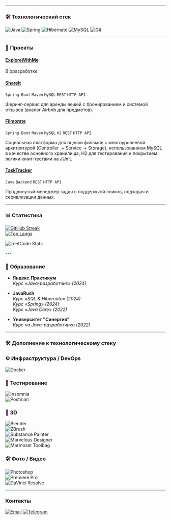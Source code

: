 
---

### 🛠 **Технологический стек**
![Java](https://img.shields.io/badge/Java-ED8B00?style=for-the-badge&logo=openjdk&logoColor=white)
![Spring](https://img.shields.io/badge/Spring-6DB33F?style=for-the-badge&logo=spring&logoColor=white)
![Hibernate](https://img.shields.io/badge/Hibernate-59666C?style=for-the-badge&logo=Hibernate&logoColor=white)
![MySQL](https://img.shields.io/badge/MySQL-4479A1?style=for-the-badge&logo=mysql&logoColor=white)
![Git](https://img.shields.io/badge/Git-F05032?style=for-the-badge&logo=git&logoColor=white)

---

### 🚀 **Проекты**

#### [ExploreWithMe](https://github.com/Kztk-1/ExploreWithMe) 

В рразработке


#### [ShareIt](https://github.com/Kztk-1/ShareIt) 
`Spring Boot` `Maven` `MySQL` `REST` `HTTP API`

Шеринг-сервис для аренды вещей с бронированием и системой отзывов (аналог Airbnb для предметов).

#### [Filmorate](https://github.com/Kztk-1/Filmorate)  
`Spring Boot` `Maven` `MySQL` `H2` `REST` `HTTP API`

Социальная платформа для оценки фильмов с многоуровневой архитектурой (Controller → Service → Storage), использованием MySQL в качестве основного хранилища, H2 для тестирования и покрытием логики юнит-тестами на JUnit.

#### [TaskTracker](https://github.com/Kztk-1/TaskTracker) 
`Java` `Backend` `REST` `HTTP API`

Продвинутый менеджер задач с поддержкой эпиков, подзадач и сериализации данных.

---

### 📊 **Статистика**
[![GitHub Streak](https://streak-stats.demolab.com?user=Kztk-1&theme=dark)](https://git.io/streak-stats)  
[![Top Langs](https://github-readme-stats.vercel.app/api/top-langs/?username=Kztk-1&layout=compact&theme=dark)](https://github.com/Kztk-1)

<p align="left">
  <img src="https://leetcard.jacoblin.cool/x1OKjgAcFK?theme=dark&amp;font=Fira%2520Code" alt="LeetCode Stats">
</p>
---

### 📜 Образование

- **Яндекс.Практикум**  
  *Курс «Java-разработчик» (2024)*

- **JavaRush**  
  *Курс «SQL & Hibernate» (2024)*  
  *Курс «Spring» (2024)*  
  *Курс «Java Core» (2022)*

- **Университет "Синергия"**  
  *Курс на Java-разработчика (2022)*


---

### 🛠 **Дополнение к технологическому стеку**

### ⚙️ **Инфраструктура / DevOps**  
![Docker](https://img.shields.io/badge/Docker-2496ED?style=for-the-badge&logo=docker&logoColor=white)

### 🧪 **Тестирование**  
![Insomnia](https://img.shields.io/badge/Insomnia-4000BF?style=for-the-badge&logo=insomnia&logoColor=white)  
![Postman](https://img.shields.io/badge/Postman-FF6C37?style=for-the-badge&logo=postman&logoColor=white)

### 🎨 **3D**  
![Blender](https://img.shields.io/badge/Blender-%23F5792A.svg?style=for-the-badge&logo=blender&logoColor=white)  
![ZBrush](https://img.shields.io/badge/ZBrush-FFFFFF?style=for-the-badge)  
![Substance Painter](https://img.shields.io/badge/Substance_Painter-4CAF50?style=for-the-badge)  
![Marvelous Designer](https://img.shields.io/badge/Marvelous_Designer-FF8C00?style=for-the-badge)  
![Marmoset Toolbag](https://img.shields.io/badge/Marmoset_Toolbag-FF0000?style=for-the-badge)  

### 🛠 **Фото / Видео**  
![Photoshop](https://img.shields.io/badge/Photoshop-31A8FF?style=for-the-badge&logo=adobephotoshop&logoColor=white)  
![Premiere Pro](https://img.shields.io/badge/Premiere_Pro-9999FF?style=for-the-badge&logo=adobepremierepro&logoColor=white)  
![DaVinci Resolve](https://img.shields.io/badge/DaVinci_Resolve-4E4E4E?style=for-the-badge&logo=davinciresolve&logoColor=white)

---

### Контакты

[![Email](https://img.shields.io/badge/Email-D14836?style=flat&logo=gmail&logoColor=white)](mailto:kv.sobolev06@gmail.com)
[![Telegram](https://img.shields.io/badge/Telegram-2CA5E0?style=flat&logo=telegram&logoColor=white)](https://t.me/Kztk_s)



